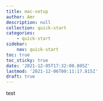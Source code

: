 ```yaml
---
title: mac-setup
author: Amr
description: null
collection: quick-start
categories:
    - quick-start
sidebar:
    nav: quick-start
toc: true
toc_sticky: true
date: '2021-12-05T17:32:00.805Z'
lastmod: '2021-12-06T00:11:17.815Z'
draft: true
---
```


test
